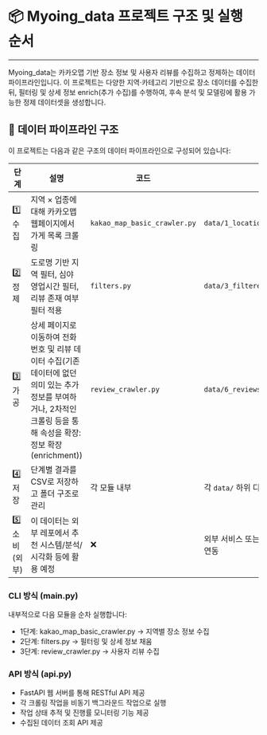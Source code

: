 # 📦 Myoing_data 프로젝트 구조 및 실행 순서

---

Myoing_data는 카카오맵 기반 장소 정보 및 사용자 리뷰를 수집하고 정제하는 데이터 파이프라인입니다.
이 프로젝트는 다양한 지역·카테고리 기반으로 장소 데이터를 수집한 뒤, 필터링 및 상세 정보 enrich(추가 수집)를 수행하여, 후속 분석 및 모델링에 활용 가능한 정제 데이터셋을 생성합니다.

## 🔄 데이터 파이프라인 구조

이 프로젝트는 다음과 같은 구조의 데이터 파이프라인으로 구성되어 있습니다:

| 단계          | 설명                                                                                                                                                                  | 코드                         | 출력                                           |
| ------------- | --------------------------------------------------------------------------------------------------------------------------------------------------------------------- | ---------------------------- | ---------------------------------------------- |
| 1️⃣ 수집       | 지역 × 업종에 대해 카카오맵 웹페이지에서 가게 목록 크롤링                                                                                                             | `kakao_map_basic_crawler.py` | `data/1_location_categories/`                  |
| 2️⃣ 정제       | 도로명 기반 지역 필터, 심야 영업시간 필터, 리뷰 존재 여부 필터 적용                                                                                                   | `filters.py`                 | `data/3_filtered_location_categories/`         |
| 3️⃣ 가공       | 상세 페이지로 이동하여 전화번호 및 리뷰 데이터 수집(기존 데이터에 없던 의미 있는 추가 정보를 부여하거나, 2차적인 크롤링 등을 통해 속성을 확장: 정보 확장(enrichment)) | `review_crawler.py`          | `data/6_reviews_about_4/`                      |
| 4️⃣ 저장       | 단계별 결과를 CSV로 저장하고 폴더 구조로 관리                                                                                                                         | 각 모듈 내부                 | 각 `data/` 하위 디렉토리                       |
| 5️⃣ 소비(외부) | 이 데이터는 외부 레포에서 추천 시스템/분석/시각화 등에 활용 예정                                                                                                      | ❌                           | 외부 서비스 또는 모델 학습 파이프라인으로 연동 |

### CLI 방식 (main.py)

내부적으로 다음 모듈을 순차 실행합니다:

- 1단계: kakao_map_basic_crawler.py → 지역별 장소 정보 수집
- 2단계: filters.py → 필터링 및 상세 정보 채움
- 3단계: review_crawler.py → 사용자 리뷰 수집

### API 방식 (api.py)

- FastAPI 웹 서버를 통해 RESTful API 제공
- 각 크롤링 작업을 비동기 백그라운드 작업으로 실행
- 작업 상태 추적 및 진행률 모니터링 기능 제공
- 수집된 데이터 조회 API 제공
